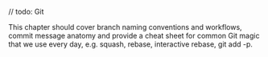 // todo: Git

This chapter should cover branch naming conventions and workflows, commit message anatomy and provide a cheat sheet for common Git magic that we use every day, e.g. squash, rebase, interactive rebase, git add -p.
